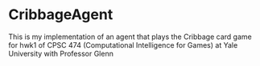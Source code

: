 # CribbageAgent

This is my implementation of an agent that plays the Cribbage card game for hwk1 of CPSC 474 (Computational Intelligence for Games) at Yale University with Professor Glenn